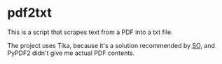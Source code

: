 # pdf2txt

This is a script that scrapes text from a PDF into a txt file.

The project uses Tika, because it's a solution recommended by
[SO](https://stackoverflow.com/questions/34837707/how-to-extract-text-from-a-pdf-file),
and PyPDF2 didn't give me actual PDF contents.
